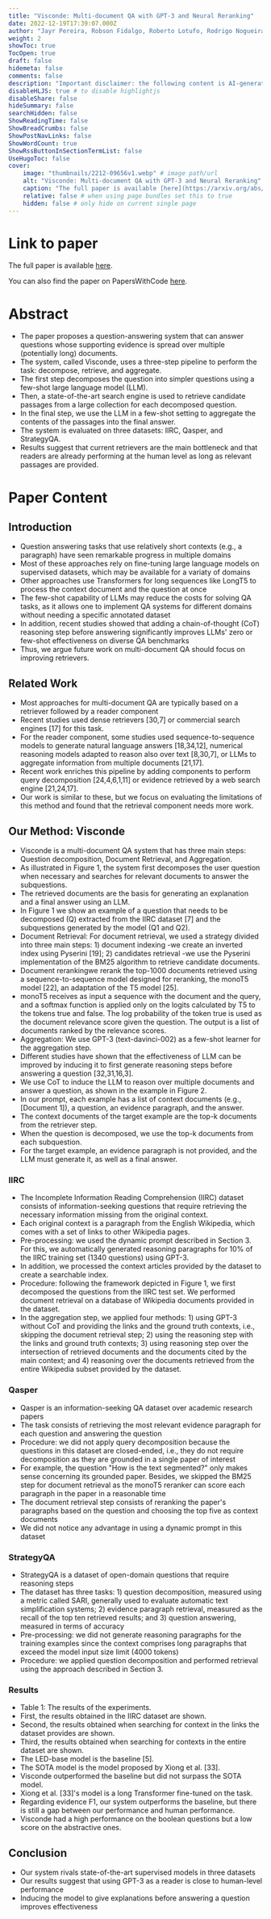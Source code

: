 ```yaml
---
title: "Visconde: Multi-document QA with GPT-3 and Neural Reranking"
date: 2022-12-19T17:39:07.000Z
author: "Jayr Pereira, Robson Fidalgo, Roberto Lotufo, Rodrigo Nogueira"
weight: 2
showToc: true
TocOpen: true
draft: false
hidemeta: false
comments: false
description: "Important disclaimer: the following content is AI-generated, please make sure to fact check the presented information by reading the full paper."
disableHLJS: true # to disable highlightjs
disableShare: false
hideSummary: false
searchHidden: false
ShowReadingTime: false
ShowBreadCrumbs: false
ShowPostNavLinks: false
ShowWordCount: true
ShowRssButtonInSectionTermList: false
UseHugoToc: false
cover:
    image: "thumbnails/2212-09656v1.webp" # image path/url
    alt: "Visconde: Multi-document QA with GPT-3 and Neural Reranking" # alt text
    caption: "The full paper is available [here](https://arxiv.org/abs/2212.09656)." # display caption under cover
    relative: false # when using page bundles set this to true
    hidden: false # only hide on current single page
---
```


# Link to paper
The full paper is available [here](https://arxiv.org/abs/2212.09656).

You can also find the paper on PapersWithCode [here](https://paperswithcode.com/paper/visconde-multi-document-qa-with-gpt-3-and).

# Abstract
- The paper proposes a question-answering system that can answer questions whose supporting evidence is spread over multiple (potentially long) documents.
- The system, called Visconde, uses a three-step pipeline to perform the task: decompose, retrieve, and aggregate.
- The first step decomposes the question into simpler questions using a few-shot large language model (LLM).
- Then, a state-of-the-art search engine is used to retrieve candidate passages from a large collection for each decomposed question.
- In the final step, we use the LLM in a few-shot setting to aggregate the contents of the passages into the final answer.
- The system is evaluated on three datasets: IIRC, Qasper, and StrategyQA.
- Results suggest that current retrievers are the main bottleneck and that readers are already performing at the human level as long as relevant passages are provided.

# Paper Content

## Introduction
- Question answering tasks that use relatively short contexts (e.g., a paragraph) have seen remarkable progress in multiple domains
- Most of these approaches rely on fine-tuning large language models on supervised datasets, which may be available for a variaty of domains
- Other approaches use Transformers for long sequences like LongT5 to process the context document and the question at once
- The few-shot capability of LLMs may reduce the costs for solving QA tasks, as it allows one to implement QA systems for different domains without needing a specific annotated dataset
- In addition, recent studies showed that adding a chain-of-thought (CoT) reasoning step before answering significantly improves LLMs' zero or few-shot effectiveness on diverse QA benchmarks
- Thus, we argue future work on multi-document QA should focus on improving retrievers.

## Related Work
- Most approaches for multi-document QA are typically based on a retriever followed by a reader component
- Recent studies used dense retrievers [30,7] or commercial search engines [17] for this task.
- For the reader component, some studies used sequence-to-sequence models to generate natural language answers [18,34,12], numerical reasoning models adapted to reason also over text [8,30,7], or LLMs to aggregate information from multiple documents [21,17].
- Recent work enriches this pipeline by adding components to perform query decomposition [24,4,6,1,11] or evidence retrieved by a web search engine [21,24,17].
- Our work is similar to these, but we focus on evaluating the limitations of this method and found that the retrieval component needs more work.

## Our Method: Visconde
- Visconde is a multi-document QA system that has three main steps: Question decomposition, Document Retrieval, and Aggregation.
- As illustrated in Figure 1, the system first decomposes the user question when necessary and searches for relevant documents to answer the subquestions.
- The retrieved documents are the basis for generating an explanation and a final answer using an LLM.
- In Figure 1 we show an example of a question that needs to be decomposed (Q) extracted from the IIRC dataset [7] and the subquestions generated by the model (Q1 and Q2).
- Document Retrieval: For document retrieval, we used a strategy divided into three main steps: 1) document indexing -we create an inverted index using Pyserini [19]; 2) candidates retrieval -we use the Pyserini implementation of the BM25 algorithm to retrieve candidate documents.
- Document rerankingwe rerank the top-1000 documents retrieved using a sequence-to-sequence model designed for reranking, the monoT5 model [22], an adaptation of the T5 model [25].
- monoT5 receives as input a sequence with the document and the query, and a softmax function is applied only on the logits calculated by T5 to the tokens true and false. The log probability of the token true is used as the document relevance score given the question. The output is a list of documents ranked by the relevance scores.
- Aggregation: We use GPT-3 (text-davinci-002) as a few-shot learner for the aggregation step.
- Different studies have shown that the effectiveness of LLM can be improved by inducing it to first generate reasoning steps before answering a question [32,31,16,3].
- We use CoT to induce the LLM to reason over multiple documents and answer a question, as shown in the example in Figure 2.
- In our prompt, each example has a list of context documents (e.g., [Document 1]), a question, an evidence paragraph, and the answer.
- The context documents of the target example are the top-k documents from the retriever step.
- When the question is decomposed, we use the top-k documents from each subquestion.
- For the target example, an evidence paragraph is not provided, and the LLM must generate it, as well as a final answer.

### IIRC
- The Incomplete Information Reading Comprehension (IIRC) dataset consists of information-seeking questions that require retrieving the necessary information missing from the original context.
- Each original context is a paragraph from the English Wikipedia, which comes with a set of links to other Wikipedia pages.
- Pre-processing: we used the dynamic prompt described in Section 3. For this, we automatically generated reasoning paragraphs for 10% of the IIRC training set (1340 questions) using GPT-3.
- In addition, we processed the context articles provided by the dataset to create a searchable index.
- Procedure: following the framework depicted in Figure 1, we first decomposed the questions from the IIRC test set. We performed document retrieval on a database of Wikipedia documents provided in the dataset.
- In the aggregation step, we applied four methods: 1) using GPT-3 without CoT and providing the links and the ground truth contexts, i.e., skipping the document retrieval step; 2) using the reasoning step with the links and ground truth contexts; 3) using reasoning step over the intersection of retrieved documents and the documents cited by the main context; and 4) reasoning over the documents retrieved from the entire Wikipedia subset provided by the dataset.

### Qasper
- Qasper is an information-seeking QA dataset over academic research papers
- The task consists of retrieving the most relevant evidence paragraph for each question and answering the question
- Procedure: we did not apply query decomposition because the questions in this dataset are closed-ended, i.e., they do not require decomposition as they are grounded in a single paper of interest
- For example, the question "How is the text segmented?" only makes sense concerning its grounded paper. Besides, we skipped the BM25 step for document retrieval as the monoT5 reranker can score each paragraph in the paper in a reasonable time
- The document retrieval step consists of reranking the paper's paragraphs based on the question and choosing the top five as context documents
- We did not notice any advantage in using a dynamic prompt in this dataset

### StrategyQA
- StrategyQA is a dataset of open-domain questions that require reasoning steps
- The dataset has three tasks: 1) question decomposition, measured using a metric called SARI, generally used to evaluate automatic text simplification systems; 2) evidence paragraph retrieval, measured as the recall of the top ten retrieved results; and 3) question answering, measured in terms of accuracy
- Pre-processing: we did not generate reasoning paragraphs for the training examples since the context comprises long paragraphs that exceed the model input size limit (4000 tokens)
- Procedure: we applied question decomposition and performed retrieval using the approach described in Section 3.

### Results
- Table 1: The results of the experiments.
- First, the results obtained in the IIRC dataset are shown.
- Second, the results obtained when searching for context in the links the dataset provides are shown.
- Third, the results obtained when searching for contexts in the entire dataset are shown.
- The LED-base model is the baseline [5].
- The SOTA model is the model proposed by Xiong et al. [33].
- Visconde outperformed the baseline but did not surpass the SOTA model.
- Xiong et al. [33]'s model is a long Transformer fine-tuned on the task.
- Regarding evidence F1, our system outperforms the baseline, but there is still a gap between our performance and human performance.
- Visconde had a high performance on the boolean questions but a low score on the abstractive ones.

## Conclusion
- Our system rivals state-of-the-art supervised models in three datasets
- Our results suggest that using GPT-3 as a reader is close to human-level performance
- Inducing the model to give explanations before answering a question improves effectiveness
